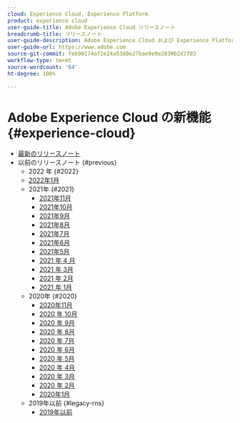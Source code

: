 ```yaml
---
cloud: Experience Cloud, Experience Platform
product: experience cloud
user-guide-title: Adobe Experience Cloud リリースノート
breadcrumb-title: リリースノート
user-guide-description: Adobe Experience Cloud および Experience Platform の新機能、修正点、重要な注意事項について説明します。
user-guide-url: https://www.adobe.com
source-git-commit: feb90174af2e24a53d0e27bae9e9e2030b2d7f03
workflow-type: tm+mt
source-wordcount: '64'
ht-degree: 100%

---
```



# Adobe Experience Cloud の新機能 {#experience-cloud}

+ [最新のリリースノート](current.md)
+ 以前のリリースノート {#previous}
   + 2022 年 {#2022}
   + [2022年1月](c-legacy-releases/2022/01192022.md)
   + 2021年 {#2021}
      + [2021年11月](c-legacy-releases/2021/10282021.md)
      + [2021年10月](c-legacy-releases/2021/10072021.md)
      + [2021年9月](c-legacy-releases/2021/09152021.md)
      + [2021年8月](c-legacy-releases/2021/08192021.md)
      + [2021年7月](c-legacy-releases/2021/07222021.md)
      + [2021年6月](c-legacy-releases/2021/06172021.md)
      + [2021年5月](c-legacy-releases/2021/05202021.md)
      + [2021 年 4 月](c-legacy-releases/2021/04222021.md)
      + [2021 年 3月](c-legacy-releases/2021/03252021.md)
      + [2021 年 2月](c-legacy-releases/2021/02182021.md)
      + [2021 年 1月](c-legacy-releases/2021/01142021.md)
   + 2020年 {#2020}
      + [2020年11月](c-legacy-releases/2020/10292020.md)
      + [2020 年 10月](c-legacy-releases/2020/10082020.md)
      + [2020 年 9月](c-legacy-releases/2020/09102020.md)
      + [2020 年 8月](c-legacy-releases/2020/08132020.md)
      + [2020 年 7月](c-legacy-releases/2020/07162020.md)
      + [2020 年 6月](c-legacy-releases/2020/06182020.md)
      + [2020 年 5月](c-legacy-releases/2020/05212020.md)
      + [2020 年 4月](c-legacy-releases/2020/04162020.md)
      + [2020 年 3月](c-legacy-releases/2020/03122020.md)
      + [2020 年 2月](c-legacy-releases/2020/02202020.md)
      + [2020年1月](c-legacy-releases/2020/01162020.md)
   + 2019年以前 {#legacy-rns}
      + [2019年以前](c-legacy-releases/2019-earlier.md)
